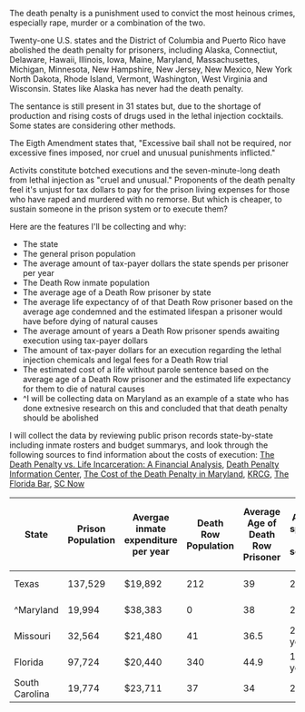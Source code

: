 The death penalty is a punishment used to convict the most heinous crimes, especially rape, murder or a combination of the two. 

Twenty-one U.S. states and the District of Columbia and Puerto Rico have abolished the death penalty for prisoners, including Alaska, Connectiut, Delaware, Hawaii, Illinois, Iowa, Maine, Maryland, Massachusettes, Michigan, Minnesota, New Hampshire, New Jersey, New Mexico, New York North Dakota, Rhode Island, Vermont, Washington, West Virginia and Wisconsin. States like Alaska has never had the death penalty.

The sentance is still present in 31 states but, due to the shortage of production and rising costs of drugs used in the lethal injection cocktails. Some states are considering other methods.

The Eigth Amendment states that, "Excessive bail shall not be required, nor excessive fines imposed, nor cruel and unusual punishments inflicted."

Activits constitute botched executions and the seven-minute-long death from lethal injection as "cruel and unusual." Proponents of the death penalty feel it's unjust for tax dollars to pay for the prison living expenses for those who have raped and murdered with no remorse. But which is cheaper, to sustain someone in the prison system or to execute them? 

Here are the features I'll be collecting and why:
* The state
* The general prison population
* The average amount of tax-payer dollars the state spends per prisoner per year
* The Death Row inmate population
* The average age of a Death Row prisoner by state
* The average life expectancy of of that Death Row prisoner based on the average age condemned and the estimated lifespan a prisoner would have before dying of natural causes
* The average amount of years a Death Row prisoner spends awaiting execution using tax-payer dollars
* The amount of tax-payer dollars for an execution regarding the lethal injection chemicals and legal fees for a Death Row trial
* The estimated cost of a life without parole sentence based on the average age of a Death Row prisoner and the estimated life expectancy for them to die of natural causes
* ^I will be collecting data on Maryland as an example of a state who has done extnesive research on this and concluded that that death penalty should be abolished

I will collect the data by reviewing public prison records state-by-state including inmate rosters and budget summarys, and look through the following sources to find information about the costs of execution: [The Death Penalty vs. Life Incarceration: A Financial Analysis](https://scholarlycommons.susqu.edu/cgi/viewcontent.cgi?article=1026&context=supr), [Death Penalty Information Center](https://deathpenaltyinfo.org/news/costs-death-penalty-costs-in-texas-outweigh-life-imprisonment), [The Cost of the Death Penalty in Maryland](https://files.deathpenaltyinfo.org/legacy/files/pdf/CostsDPMaryland.pdf), [KRCG](https://krcgtv.com/news/local/the-cost-of-capital-punishment), [The Florida Bar](https://www.floridabar.org/the-florida-bar-news/take-a-hard-look-at-the-real-cost-of-the-death-penalty/), [SC Now](https://www.scnow.com/news/local/the-death-penalty-and-south-carolina-capital-cases-involve-many/article_344da748-1d17-11e5-a103-3b27a5ebc821.html)


|State         |Prison Population|Avergae inmate expenditure per year|Death Row Population|Average Age of Death Row Prisoner|Average span of a life sentance|Average time spent on death row|Cost of Execution w/ Lethal Injection|Cost of Life w/o Parole|Difference per Inmate|
|--------------|-----------------|-----------------------------------|--------------------|---------------------------------|-------------------------------|-------------------------------|-------------------------------------|-----------------------|------------|
|Texas         |137,529          |$19,892                            |212                 |39                               |21 years                       |11 years                       |$1,200,000                           |$1,418,812             |+$218,812   |
|^Maryland     |19,994           |$38,383                            |0                   |38                               |22 years                       |16.3 years                     |$2,400,000                           |$844,426               |-$1,555,574 |
|Missouri      |32,564           |$21,480                            |41                  |36.5                             |23.5 years                     |11.9 years                     |$646,612                             |$504,780               |-$141,832   |
|Florida       |97,724           |$20,440                            |340                 |44.9                             |15.1 years                     |15 years                       |$24,306,600                          |$308,644               |-$23,997,956|
|South Carolina|19,774           |$23,711                            |37                  |34                               |26 years                       |14.5 years                     |$1,443,809.50                        |$616,489               |-$827,320.50|

